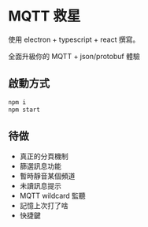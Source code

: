 # MQTT 救星 #
使用 electron + typescript + react 撰寫。

全面升級你的 MQTT + json/protobuf 體驗

## 啟動方式 ##
```sh
npm i
npm start
```

## 待做 ##
* 真正的分頁機制
* 篩選訊息功能
* 暫時靜音某個頻道
* 未讀訊息提示
* MQTT wildcard 監聽
* 記憶上次打了啥
* 快捷鍵